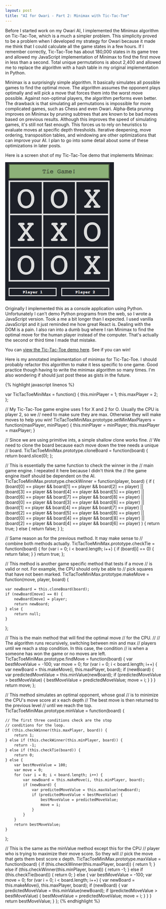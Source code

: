 ```yaml
---
layout: post
title: "AI for Owari - Part 2: Minimax with Tic-Tac-Toe"
---
```


Before I started work on my Owari AI, I implemented the Minimax algorithm on Tic-Tac-Toe, which is a much a simpler problem. This simplicity proved to be a problem when I developed my strategy for Owari because it made me think that I could calculate all the game states in a few hours. If I remember correctly, Tic-Tac-Toe has about 180,000 states in its game tree and allowed my JavaScript implementation of Minimax to find the first move in less than a second. Total unique permutations is about 2,400 and allowed me to replace the algorithm with a hash table in my original implementation in Python.

Minimax is a surprisingly simple algorithm. It basically simulates all possible games to find the optimal move. The algorithm assumes the opponent plays optimally and will pick a move that forces them into the worst move possible. Against non-optimal players, the algorithm performs even better. The drawback is that simulating all permutations is impossible for more complicated games, such as Chess and even Owari. Alpha-Beta pruning improves on Minimax by pruning subtrees that are known to be bad moves based on previous results. Although this improves the speed of simulating games, it's still not fast enough. This forces us to rely on heuristics to evaluate moves at specific depth thresholds. Iterative deepening, move ordering, transposition tables, and windowing are other optimizations that can improve your AI. I plan to go into some detail about some of these optimizations in later posts.

Here is a screen shot of my Tic-Tac-Toe demo that implements Minimax:

![Tic-Tac-Toe game screen shot](/images/tic-tac-toe.png)

Originally I implemented this as a console application using Python. Unfortunately I can't demo Python programs from the web, so I wrote a JavaScript version. Took a me a bit longer than I expected. I used vanilla JavaScript and it just reminded me how great React is. Dealing with the DOM is a pain. I also ran into a dumb bug where I ran Minimax to find the optimal move for the human player instead of the computer. That's actually the second or third time I made that mistake.

You can [view the Tic-Tac-Toe demo here](/projects/tic-tac-toe/). See if you can win!

Here is my annotated implementation of minimax for Tic-Tac-Toe. I should probably refactor this algorithm to make it less specific to one game. Good practice though having to write the minimax algorithm so many times. I'm also wondering if should just post these as gists in the future.

{% highlight javascript linenos %}

var TicTacToeMiniMax = function() {
    this.minPlayer = 1;
    this.maxPlayer = 2;
};

// My Tic-Tac-Toe game engine uses 1 for X and 2 for O. Usually the CPU is player 2, so we
// need to make sure they are max. Otherwise they will make moves to help you win!
TicTacToeMiniMax.prototype.setMinMaxPlayers = function(maxPlayer, minPlayer) {
    this.minPlayer = minPlayer;
    this.maxPlayer = maxPlayer;
}

// Since we are using primitive ints, a simple shallow clone works fine.
// We need to clone the board because each move down the tree needs a unique
// board.
TicTacToeMiniMax.prototype.cloneBoard = function(board) {
    return board.slice(0);
};

// This is essentially the same function to check the winner in the
// main game engine. I repeated it here because I didn't think the
// the game engine itself should be dependent on the AI.
TicTacToeMiniMax.prototype.checkWinner = function(player, board) {
    if (
        (board[0] == player && board[1] == player && board[2] == player) ||
        (board[3] == player && board[4] == player && board[5] == player) ||
        (board[6] == player && board[7] == player && board[8] == player) ||
        (board[0] == player && board[3] == player && board[6] == player) ||
        (board[1] == player && board[4] == player && board[7] == player) ||
        (board[2] == player && board[5] == player && board[8] == player) ||
        (board[0] == player && board[4] == player && board[8] == player) ||
        (board[2] == player && board[4] == player && board[6] == player)
        ) {
        return true;
    } else {
        return false;
    }
};

// Same reason as for the previous method. It may make sense to
// combine both methods actually.
TicTacToeMiniMax.prototype.checkTie = function(board) {
    for (var i = 0; i < board.length; i++) {
        if (board[i] == 0) {
            return false;
        }
    }
    return true;
};

// This method is another game specific method that tests if a move
// is valid or not. For example, the CPU should only be able to
// pick squares that have not been marked.
TicTacToeMiniMax.prototype.makeMove = function(move, player, board) {

    var newBoard = this.cloneBoard(board);
    if (newBoard[move] == 0) {
        newBoard[move] = player;
        return newBoard;
    } else {
        return null;
    }
};

// This is the main method that will find the optimal move
// for the CPU.
//
// The algorithm runs recursively, switching between min and max
// players until we reach a stop condition. In this case, the condition
// is when a someone has won the game or no moves are left.
TicTacToeMiniMax.prototype.findMove = function(board) {
    var bestMoveValue = -100;
    var move = 0;
    for (var i = 0; i < board.length; i++) {
        var newBoard = this.makeMove(i, this.maxPlayer, board);
        if (newBoard) {
            var predictedMoveValue = this.minValue(newBoard);
            if (predictedMoveValue > bestMoveValue) {
                bestMoveValue = predictedMoveValue;
                move = i;
            }
        }
    }
    return move;
};

// This method simulates an optimal opponent, whose goal
// is to minimize the CPU's move score at x each depth
// The best move is then returned to the previous level
// until we reach the top.
TicTacToeMiniMax.prototype.minValue = function(board) {

    // The first three conditions check are the stop
    // conditions for the loop.
    if (this.checkWinner(this.maxPlayer, board)) {
        return 1;
    } else if (this.checkWinner(this.minPlayer, board)) {
        return -1;
    } else if (this.checkTie(board)) {
        return 0;
    } else {
        var bestMoveValue = 100;
        var move = 0;
        for (var i = 0; i < board.length; i++) {
            var newBoard = this.makeMove(i, this.minPlayer, board);
            if (newBoard) {
                var predictedMoveValue = this.maxValue(newBoard);
                if (predictedMoveValue < bestMoveValue) {
                    bestMoveValue = predictedMoveValue;
                    move = i;
                }
            }
        }
        return bestMoveValue;
    }
};

// This is the same as the minValue method except this for the CPU
// player who is trying to maximize their move score. So they will
// pick the move that gets them best score x depth.
TicTacToeMiniMax.prototype.maxValue = function(board) {
    if (this.checkWinner(this.maxPlayer, board)) {
        return 1;
    } else if (this.checkWinner(this.minPlayer, board)) {
        return -1;
    } else if (this.checkTie(board)) {
        return 0;
    } else {
        var bestMoveValue = -100;
        var move = 0;
        for (var i = 0; i < board.length; i++) {
            var newBoard = this.makeMove(i, this.maxPlayer, board);
            if (newBoard) {
                var predictedMoveValue = this.minValue(newBoard);
                if (predictedMoveValue > bestMoveValue) {
                    bestMoveValue = predictedMoveValue;
                    move = i;
                }
            }
        }
        return bestMoveValue;
    }
};
{% endhighlight %}